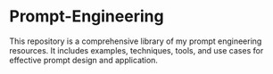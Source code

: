 # Prompt-Engineering
This repository is a comprehensive library of my prompt engineering resources. It includes examples, techniques, tools, and use cases for effective prompt design and application.
